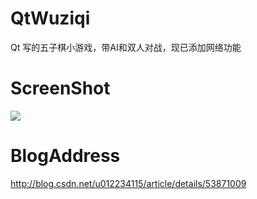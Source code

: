 # QtWuziqi
Qt 写的五子棋小游戏，带AI和双人对战，现已添加网络功能
# ScreenShot
![](https://github.com/tashaxing/QtWuziqi/raw/master/pic/wuziqi.gif)<br/>
# BlogAddress
http://blog.csdn.net/u012234115/article/details/53871009
